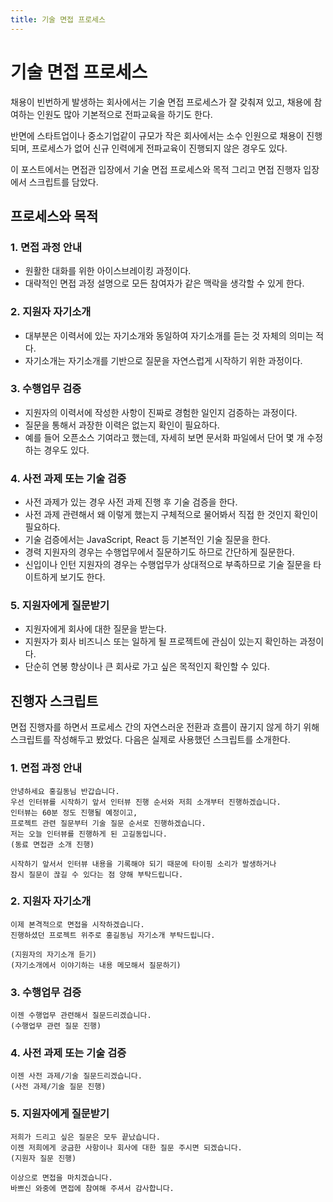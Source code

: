 ```yaml
---
title: 기술 면접 프로세스
---
```


# 기술 면접 프로세스
채용이 빈번하게 발생하는 회사에서는 기술 면접 프로세스가 잘 갖춰져 있고,
채용에 참여하는 인원도 많아 기본적으로 전파교육을 하기도 한다.

반면에 스타트업이나 중소기업같이 규모가 작은 회사에서는 소수 인원으로 채용이 진행되며,
프로세스가 없어 신규 인력에게 전파교육이 진행되지 않은 경우도 있다.

이 포스트에서는 면접관 입장에서 기술 면접 프로세스와 목적 그리고 면접 진행자 입장에서 스크립트를 담았다.

## 프로세스와 목적
### 1. 면접 과정 안내
- 원활한 대화를 위한 아이스브레이킹 과정이다.
- 대략적인 면접 과정 설명으로 모든 참여자가 같은 맥락을 생각할 수 있게 한다.

### 2. 지원자 자기소개
- 대부분은 이력서에 있는 자기소개와 동일하여 자기소개를 듣는 것 자체의 의미는 적다.
- 자기소개는 자기소개를 기반으로 질문을 자연스럽게 시작하기 위한 과정이다.

### 3. 수행업무 검증
- 지원자의 이력서에 작성한 사항이 진짜로 경험한 일인지 검증하는 과정이다.
- 질문을 통해서 과장한 이력은 없는지 확인이 필요하다.
- 예를 들어 오픈소스 기여라고 했는데, 자세히 보면 문서화 파일에서 단어 몇 개 수정하는 경우도 있다.

### 4. 사전 과제 또는 기술 검증
- 사전 과제가 있는 경우 사전 과제 진행 후 기술 검증을 한다.
- 사전 과제 관련해서 왜 이렇게 했는지 구체적으로 물어봐서 직접 한 것인지 확인이 필요하다.
- 기술 검증에서는 JavaScript, React 등 기본적인 기술 질문을 한다.
- 경력 지원자의 경우는 수행업무에서 질문하기도 하므로 간단하게 질문한다.
- 신입이나 인턴 지원자의 경우는 수행업무가 상대적으로 부족하므로 기술 질문을 타이트하게 보기도 한다.

### 5. 지원자에게 질문받기
- 지원자에게 회사에 대한 질문을 받는다.
- 지원자가 회사 비즈니스 또는 일하게 될 프로젝트에 관심이 있는지 확인하는 과정이다.
- 단순히 연봉 향상이나 큰 회사로 가고 싶은 목적인지 확인할 수 있다.

## 진행자 스크립트
면접 진행자를 하면서 프로세스 간의 자연스러운 전환과 흐름이 끊기지 않게 하기 위해 스크립트를 작성해두고 봤었다.
다음은 실제로 사용했던 스크립트를 소개한다.

### 1. 면접 과정 안내
```
안녕하세요 홍길동님 반갑습니다.
우선 인터뷰를 시작하기 앞서 인터뷰 진행 순서와 저희 소개부터 진행하겠습니다.
인터뷰는 60분 정도 진행될 예정이고,
프로젝트 관련 질문부터 기술 질문 순서로 진행하겠습니다.
저는 오늘 인터뷰를 진행하게 된 고길동입니다.
(동료 면접관 소개 진행) 

시작하기 앞서서 인터뷰 내용을 기록해야 되기 때문에 타이핑 소리가 발생하거나
잠시 질문이 끊길 수 있다는 점 양해 부탁드립니다.
```

### 2. 지원자 자기소개
```
이제 본격적으로 면접을 시작하겠습니다.
진행하셨던 프로젝트 위주로 홍길동님 자기소개 부탁드립니다.

(지원자의 자기소개 듣기)
(자기소개에서 이야기하는 내용 메모해서 질문하기)
```

### 3. 수행업무 검증
```
이젠 수행업무 관련해서 질문드리겠습니다.
(수행업무 관련 질문 진행)
```

### 4. 사전 과제 또는 기술 검증
```
이젠 사전 과제/기술 질문드리겠습니다.
(사전 과제/기술 질문 진행)
```

### 5. 지원자에게 질문받기
```
저희가 드리고 싶은 질문은 모두 끝났습니다.
이젠 저희에게 궁금한 사항이나 회사에 대한 질문 주시면 되겠습니다.
(지원자 질문 진행)

이상으로 면접을 마치겠습니다.
바쁘신 와중에 면접에 참여해 주셔서 감사합니다.
```
